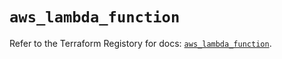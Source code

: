 # `aws_lambda_function`

Refer to the Terraform Registory for docs: [`aws_lambda_function`](https://registry.terraform.io/providers/hashicorp/aws/5.16.0/docs/resources/lambda_function).
